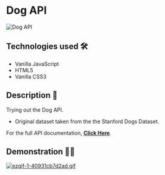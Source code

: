 # Dog API

<img src="https://i.imgur.com/iJHMy3D.png" alt="Dog API">

## Technologies used 🛠️
* Vanilla JavaScript
* HTML5
* Vanilla CSS3

## Description 📝
Trying out the Dog API.
- Original dataset taken from the the Stanford Dogs Dataset.

For the full API documentation, <strong><a href="https://dog.ceo/dog-api/about">Click Here</a></strong>.

## Demonstration 🤹‍♂️
[![ezgif-1-40931cb7d2ad.gif](https://s2.gifyu.com/images/ezgif-1-40931cb7d2ad.gif)](https://gifyu.com/image/FIrp)
